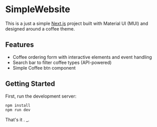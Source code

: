 # SimpleWebsite

This is a just a simple [Next.js](https://nextjs.org) project built with Material UI (MUI) and designed around a coffee theme.

## Features

-  Coffee ordering form with interactive elements and event handling
-  Search bar to filter coffee types (API-powered)
-  Simple Coffee btn component

## Getting Started

First, run the development server:

```bash
npm install
npm run dev
```
That's it . _. 

